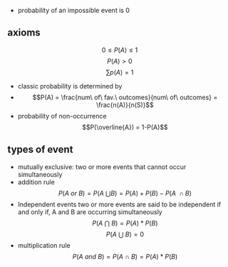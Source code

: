 - probability of an impossible event is 0
## axioms

$$ 0 \le P(A) \le 1 $$
$$P(A) > 0$$
$$\sum p(A) = 1$$
- classic probability is determined by 
- $$P(A) = \frac{num\ of\ fav.\ outcomes}{num\ of\ outcomes} = \frac{n(A)}{n(S)}$$
- probability of non-occurrence 
$$P(\overline{A}) = 1-P(A)$$

## types of event
- mutually exclusive: 
	two or more events that cannot occur simultaneously
- addition rule
$$P(A\ or\ B) = P(A\ \bigcup B) = P(A) + P(B) - P(A\ \cap B)$$
 - Independent events
	 two or more events are said to be independent if and only if, A and B are occurring simultaneously
$$ P(A\ \bigcap\ B) = P(A) * P(B)$$
$$P(A\ \bigcup\ B) = 0$$
- multiplication rule
	$$P(A\ and\ B) = P(A\ \cap\ B) = P(A) * P(B)$$